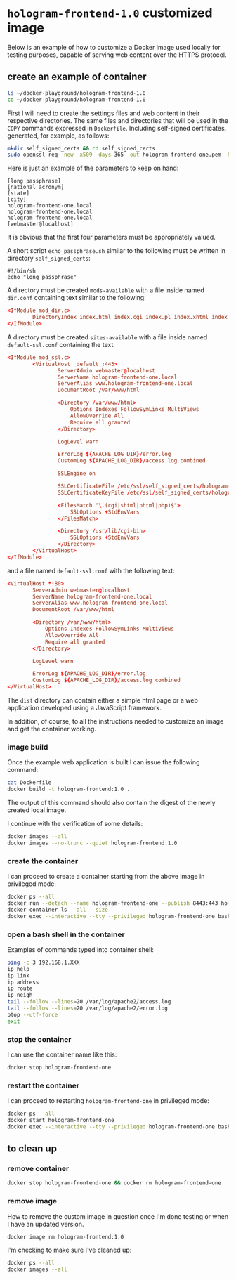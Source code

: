 # `hologram-frontend-1.0` customized image

Below is an example of how to customize a Docker image used locally for testing purposes, capable of serving web content over the HTTPS protocol.

## create an example of container

```bash
ls ~/docker-playground/hologram-frontend-1.0
cd ~/docker-playground/hologram-frontend-1.0
```

First I will need to create the settings files and web content in their respective directories.
The same files and directories that will be used in the `COPY` commands expressed in `Dockerfile`.
Including self-signed certificates, generated, for example, as follows:

```bash
mkdir self_signed_certs && cd self_signed_certs
sudo openssl req -new -x509 -days 365 -out hologram-frontend-one.pem -keyout hologram-frontend-one.key
```

Here is just an example of the parameters to keep on hand:

```text
[long passphrase]
[national_acronym]
[state]
[city]
hologram-frontend-one.local
hologram-frontend-one.local
hologram-frontend-one.local
[webmaster@localhost]
```

It is obvious that the first four parameters must be appropriately valued.

A short script `echo_passphrase.sh` similar to the following must be written in directory `self_signed_certs`:

```text
#!/bin/sh
echo "long passphrase"
```

A directory must be created `mods-available` with a file inside named `dir.conf` containing text similar to the following:

```conf
<IfModule mod_dir.c>
        DirectoryIndex index.html index.cgi index.pl index.xhtml index.htm index.php
</IfModule>
```

A directory must be created `sites-available` with a file inside named `default-ssl.conf` containing the text:

```conf
<IfModule mod_ssl.c>
        <VirtualHost _default_:443>
                ServerAdmin webmaster@localhost
                ServerName hologram-frontend-one.local
                ServerAlias www.hologram-frontend-one.local
                DocumentRoot /var/www/html

                <Directory /var/www/html>
                    Options Indexes FollowSymLinks MultiViews
                    AllowOverride All
                    Require all granted
                </Directory>

                LogLevel warn

                ErrorLog ${APACHE_LOG_DIR}/error.log
                CustomLog ${APACHE_LOG_DIR}/access.log combined

                SSLEngine on

                SSLCertificateFile /etc/ssl/self_signed_certs/hologram-frontend-one.pem
                SSLCertificateKeyFile /etc/ssl/self_signed_certs/hologram-frontend-one.key

                <FilesMatch "\.(cgi|shtml|phtml|php)$">
                    SSLOptions +StdEnvVars
                </FilesMatch>

                <Directory /usr/lib/cgi-bin>
                    SSLOptions +StdEnvVars
                </Directory>
        </VirtualHost>
</IfModule>
```

and a file named `default-ssl.conf` with the following text:

```conf
<VirtualHost *:80>
        ServerAdmin webmaster@localhost
        ServerName hologram-frontend-one.local
        ServerAlias www.hologram-frontend-one.local
        DocumentRoot /var/www/html

        <Directory /var/www/html>
            Options Indexes FollowSymLinks MultiViews
            AllowOverride All
            Require all granted
        </Directory>

        LogLevel warn

        ErrorLog ${APACHE_LOG_DIR}/error.log
        CustomLog ${APACHE_LOG_DIR}/access.log combined
</VirtualHost>
```

The `dist` directory can contain either a simple html page or a web application developed using a JavaScript framework.

In addition, of course, to all the instructions needed to customize an image and get the container working.

### image build

Once the example web application is built I can issue the following command:

```bash
cat Dockerfile
docker build -t hologram-frontend:1.0 .
```

The output of this command should also contain the digest of the newly created local image.

I continue with the verification of some details:

```bash
docker images --all
docker images --no-trunc --quiet hologram-frontend:1.0
```

### create the container

I can proceed to create a container starting from the above image in privileged mode:

```bash
docker ps --all
docker run --detach --name hologram-frontend-one --publish 8443:443 hologram-frontend:1.0
docker container ls --all --size
docker exec --interactive --tty --privileged hologram-frontend-one bash
```

### open a bash shell in the container

Examples of commands typed into container shell:

```bash
ping -c 3 192.168.1.XXX
ip help
ip link
ip address
ip route
ip neigh
tail --follow --lines=20 /var/log/apache2/access.log
tail --follow --lines=20 /var/log/apache2/error.log
btop --utf-force
exit
```

### stop the container

I can use the container name like this:

```bash
docker stop hologram-frontend-one
```

### restart the container

I can proceed to restarting `hologram-frontend-one` in privileged mode:

```bash
docker ps --all
docker start hologram-frontend-one
docker exec --interactive --tty --privileged hologram-frontend-one bash
```

## to clean up

### remove container

```bash
docker stop hologram-frontend-one && docker rm hologram-frontend-one
```

### remove image

How to remove the custom image in question once I'm done testing or when I have an updated version.

```bash
docker image rm hologram-frontend:1.0
```

I'm checking to make sure I've cleaned up:

```bash
docker ps --all
docker images --all
```
